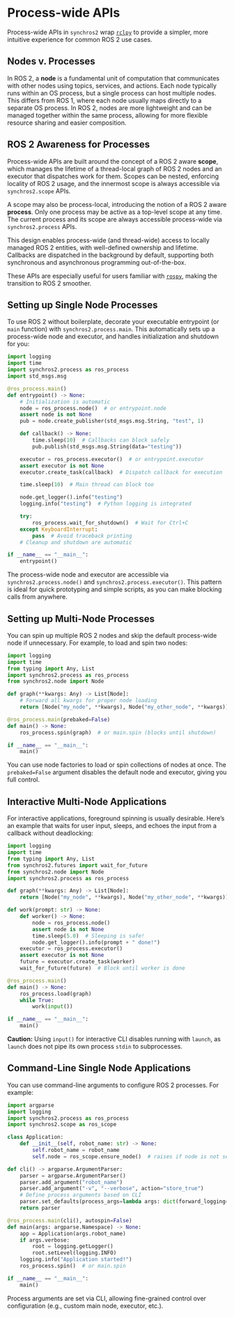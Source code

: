 # Process-wide APIs

Process-wide APIs in `synchros2` wrap [`rclpy`](https://github.com/ros2/rclpy) to provide a simpler, more intuitive experience for common ROS 2 use cases. 

## Nodes v. Processes

In ROS 2, a **node** is a fundamental unit of computation that communicates with other nodes using topics, services, and actions. Each node typically runs within an OS process, but a single process can host multiple nodes. This differs from ROS 1, where each node usually maps directly to a separate OS process. In ROS 2, nodes are more lightweight and can be managed together within the same process, allowing for more flexible resource sharing and easier composition.

## ROS 2 Awareness for Processes

Process-wide APIs are built around the concept of a ROS 2 aware **scope**, which manages the lifetime of a thread-local graph of ROS 2 nodes and an executor that dispatches work for them. Scopes can be nested, enforcing locality of ROS 2 usage, and the innermost scope is always accessible via `synchros2.scope` APIs.

A scope may also be process-local, introducing the notion of a ROS 2 aware **process**. Only one process may be active as a top-level scope at any time. The current process and its scope are always accessible process-wide via `synchros2.process` APIs.

This design enables process-wide (and thread-wide) access to locally managed ROS 2 entities, with well-defined ownership and lifetime. Callbacks are dispatched in the background by default, supporting both synchronous and asynchronous programming out-of-the-box.

These APIs are especially useful for users familiar with [`rospy`](http://wiki.ros.org/rospy), making the transition to ROS 2 smoother.

## Setting up Single Node Processes

To use ROS 2 without boilerplate, decorate your executable entrypoint (or `main` function) with `synchros2.process.main`. This automatically sets up a process-wide node and executor, and handles initialization and shutdown for you:

```python
import logging
import time
import synchros2.process as ros_process
import std_msgs.msg

@ros_process.main()
def entrypoint() -> None:
    # Initialization is automatic
    node = ros_process.node()  # or entrypoint.node
    assert node is not None
    pub = node.create_publisher(std_msgs.msg.String, "test", 1)

    def callback() -> None:
        time.sleep(10)  # Callbacks can block safely
        pub.publish(std_msgs.msg.String(data="testing"))

    executor = ros_process.executor()  # or entrypoint.executor
    assert executor is not None
    executor.create_task(callback)  # Dispatch callback for execution

    time.sleep(10)  # Main thread can block too

    node.get_logger().info("testing")
    logging.info("testing")  # Python logging is integrated

    try:
        ros_process.wait_for_shutdown()  # Wait for Ctrl+C
    except KeyboardInterrupt:
        pass  # Avoid traceback printing
    # Cleanup and shutdown are automatic

if __name__ == "__main__":
    entrypoint()
```

The process-wide node and executor are accessible via `synchros2.process.node()` and `synchros2.process.executor()`. This pattern is ideal for quick prototyping and simple scripts, as you can make blocking calls from anywhere.

## Setting up Multi-Node Processes

You can spin up multiple ROS 2 nodes and skip the default process-wide node if unnecessary. For example, to load and spin two nodes:

```python
import logging
import time
from typing import Any, List
import synchros2.process as ros_process
from synchros2.node import Node

def graph(**kwargs: Any) -> List[Node]:
    # Forward all kwargs for proper node loading
    return [Node("my_node", **kwargs), Node("my_other_node", **kwargs)]

@ros_process.main(prebaked=False)
def main() -> None:
    ros_process.spin(graph)  # or main.spin (blocks until shutdown)

if __name__ == "__main__":
    main()
```

You can use node factories to load or spin collections of nodes at once. The `prebaked=False` argument disables the default node and executor, giving you full control.

## Interactive Multi-Node Applications

For interactive applications, foreground spinning is usually desirable. Here’s an example that waits for user input, sleeps, and echoes the input from a callback without deadlocking:

```python
import logging
import time
from typing import Any, List
from synchros2.futures import wait_for_future
from synchros2.node import Node
import synchros2.process as ros_process

def graph(**kwargs: Any) -> List[Node]:
    return [Node("my_node", **kwargs), Node("my_other_node", **kwargs)]

def work(prompt: str) -> None:
    def worker() -> None:
        node = ros_process.node()
        assert node is not None
        time.sleep(5.0)  # Sleeping is safe!
        node.get_logger().info(prompt + " done!")
    executor = ros_process.executor()
    assert executor is not None
    future = executor.create_task(worker)
    wait_for_future(future)  # Block until worker is done

@ros_process.main()
def main() -> None:
    ros_process.load(graph)
    while True:
        work(input())

if __name__ == "__main__":
    main()
```

**Caution:** Using `input()` for interactive CLI disables running with `launch`, as `launch` does not pipe its own process `stdin` to subprocesses.

## Command-Line Single Node Applications

You can use command-line arguments to configure ROS 2 processes. For example:

```python
import argparse
import logging
import synchros2.process as ros_process
import synchros2.scope as ros_scope

class Application:
    def __init__(self, robot_name: str) -> None:
        self.robot_name = robot_name
        self.node = ros_scope.ensure_node()  # raises if node is not setup

def cli() -> argparse.ArgumentParser:
    parser = argparse.ArgumentParser()
    parser.add_argument("robot_name")
    parser.add_argument("-v", "--verbose", action="store_true")
    # Define process arguments based on CLI
    parser.set_defaults(process_args=lambda args: dict(forward_logging=args.verbose))
    return parser

@ros_process.main(cli(), autospin=False)
def main(args: argparse.Namespace) -> None:
    app = Application(args.robot_name)
    if args.verbose:
        root = logging.getLogger()
        root.setLevel(logging.INFO)
    logging.info("Application started!")
    ros_process.spin()  # or main.spin

if __name__ == "__main__":
    main()
```

Process arguments are set via CLI, allowing fine-grained control over configuration (e.g., custom main node, executor, etc.).
